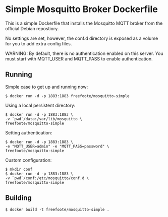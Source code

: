 Simple Mosquitto Broker Dockerfile
==================================

This is a simple Dockerfile that installs the Mosquitto MQTT broker
from the official Debian repostiory.

No settings are set, however, the conf.d directory is exposed as a
volume for you to add extra config files.

WARNING: By default, there is no authentication enabled on this server.
You must start with MQTT_USER and MQTT_PASS to enable authentication.

Running
-------

Simple case to get up and running now:

    $ docker run -d -p 1883:1883 freefoote/mosquitto-simple

Using a local persistent directory:

    $ docker run -d -p 1883:1883 \
    -v `pwd`/data:/var/lib/mosquitto \
    freefoote/mosquitto-simple

Setting authentication:

    $ docker run -d -p 1883:1883 \
    -e "MQTT_USER=admin" -e "MQTT_PASS=password" \
    freefoote/mosquitto-simple

Custom configuration:

    $ mkdir conf
    $ docker run -d -p 1883:1883 \
    -v `pwd`/conf:/etc/mosquitto/conf.d \
    freefoote/mosquitto-simple

Building
--------

    $ docker build -t freefoote/mosquitto-simple .

